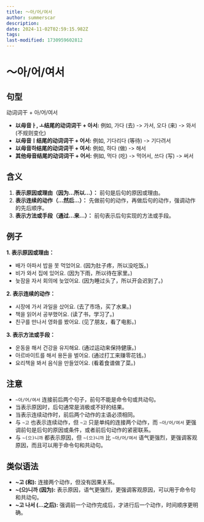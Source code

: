 ```yaml
---
title: 〜아/어/여서
author: summerscar
description:
date: 2024-11-02T02:59:15.982Z
tags:
last-modified: 1730959602812
---
```


# 〜아/어/여서

## 句型

动词词干 + 아/어/여서

* **以母音ㅏ, ㅗ结尾的动词词干 + 아서:**  例如, 가다 (去) -> 가서,  오다 (来) -> 와서 (不规则变化)
* **以母音ㅣ结尾的动词词干 + 어서:**  例如,  기다리다 (等待) -> 기다려서
* **以母音하结尾的动词词干 + 여서:**  例如,  하다 (做) -> 해서
* **其他母音结尾的动词词干 + 어서:**  例如,  먹다 (吃) -> 먹어서,  쓰다 (写) -> 써서


## 含义

1. **表示原因或理由（因为...所以...）：**  前句是后句的原因或理由。
2. **表示连续的动作（...然后...）：**  先做前句的动作，再做后句的动作，强调动作的先后顺序。
3. **表示方法或手段（通过...来...）：**  前句表示后句实现的方法或手段。


## 例子

**1. 表示原因或理由：**

* <Speak>배가 아파서 밥을 못 먹었어요.</Speak> (因为肚子疼，所以没吃饭。)
* <Speak>비가 와서 집에 있어요.</Speak> (因为下雨，所以待在家里。)
* <Speak>늦잠을 자서 회의에 늦었어요.</Speak> (因为睡过头了，所以开会迟到了。)

**2. 表示连续的动作：**

* <Speak>시장에 가서 과일을 샀어요.</Speak> (去了市场，买了水果。)
* <Speak>책을 읽어서 공부했어요.</Speak> (读了书，学习了。)
* <Speak>친구를 만나서 영화를 봤어요.</Speak> (见了朋友，看了电影。)

**3. 表示方法或手段：**

* <Speak>운동을 해서 건강을 유지해요.</Speak> (通过运动来保持健康。)
* <Speak>아르바이트를 해서 용돈을 벌어요.</Speak> (通过打工来赚零花钱。)
* <Speak>요리책을 봐서 음식을 만들었어요.</Speak> (看着食谱做了菜。)



## 注意

*  `~아/어/여서`  连接前后两个句子，前句不能是命令句或共动句。
*  当表示原因时，后句通常是消极或不好的结果。
*  当表示连续动作时，前后两个动作的主语必须相同。
*  与 `~고` 也表示连续动作，但 `~고`  只是单纯的连接两个动作，而 `~아/어/여서` 更强调前句是后句的原因或条件，或者前后句动作的紧密联系。
*  与 `~(으)니까`  都表示原因，但 `~(으)니까`  比 `~아/어/여서`  语气更强烈，更强调客观原因，而且可以用于命令句和共动句。


## 类似语法

* **~고 (和):**  连接两个动作，但没有因果关系。
* **~(으)니까 (因为):**  表示原因，语气更强烈，更强调客观原因，可以用于命令句和共动句。
* **~고 나서 (…之后):**  强调前一个动作完成后，才进行后一个动作，时间顺序更明确。
